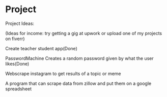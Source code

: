 # Project
Project Ideas:

(Ideas for income: try getting a gig at upwork or upload one of my projects on fiverr)

Create teacher student app(Done)

PasswordMachine Creates a random password given by what the user likes(Done)

Webscrape instagram to get results of a topic or meme

A program that can scrape data from zillow and put them on a google spreadsheet
